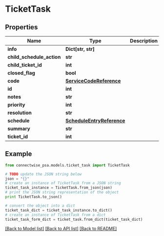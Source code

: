 # TicketTask


## Properties
Name | Type | Description | Notes
------------ | ------------- | ------------- | -------------
**info** | **Dict[str, str]** |  | [optional] 
**child_schedule_action** | **str** |  | [optional] 
**child_ticket_id** | **int** |  | [optional] 
**closed_flag** | **bool** |  | [optional] 
**code** | [**ServiceCodeReference**](ServiceCodeReference.md) |  | [optional] 
**id** | **int** |  | [optional] 
**notes** | **str** |  | [optional] 
**priority** | **int** |  | [optional] 
**resolution** | **str** |  | [optional] 
**schedule** | [**ScheduleEntryReference**](ScheduleEntryReference.md) |  | [optional] 
**summary** | **str** |  | [optional] 
**ticket_id** | **int** |  | [optional] 

## Example

```python
from connectwise_psa.models.ticket_task import TicketTask

# TODO update the JSON string below
json = "{}"
# create an instance of TicketTask from a JSON string
ticket_task_instance = TicketTask.from_json(json)
# print the JSON string representation of the object
print TicketTask.to_json()

# convert the object into a dict
ticket_task_dict = ticket_task_instance.to_dict()
# create an instance of TicketTask from a dict
ticket_task_form_dict = ticket_task.from_dict(ticket_task_dict)
```
[[Back to Model list]](../README.md#documentation-for-models) [[Back to API list]](../README.md#documentation-for-api-endpoints) [[Back to README]](../README.md)



